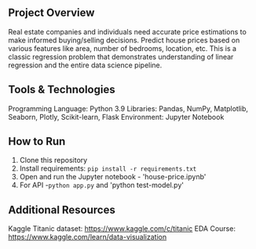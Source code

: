 ## Project Overview
Real estate companies and individuals need accurate price estimations to make informed buying/selling decisions. Predict house prices based on various features like area, number of bedrooms, location, etc. This is a classic regression problem that demonstrates understanding of linear regression and the entire data science pipeline.

## Tools & Technologies
Programming Language: Python 3.9
Libraries: Pandas, NumPy, Matplotlib, Seaborn, Plotly, Scikit-learn, Flask
Environment: Jupyter Notebook

## How to Run
1. Clone this repository
2. Install requirements: `pip install -r requirements.txt`
3. Open and run the Jupyter notebook - 'house-price.ipynb'
4. For API -`python app.py` and 'python test-model.py'

## Additional Resources
Kaggle Titanic dataset: https://www.kaggle.com/c/titanic
EDA Course: https://www.kaggle.com/learn/data-visualization